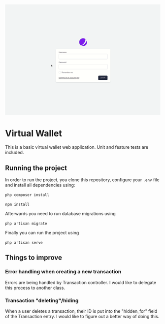 ![gif of project in action](https://github.com/JanisLeja96/VirtualWallet/blob/master/VirtualWallet.gif)

# Virtual Wallet

This is a basic virtual wallet web application. Unit and feature tests are included.
  
## Running the project

In order to run the project, you clone this repository, configure your `.env` file and install all dependencies using:

`php composer install`

`npm install`

Afterwards you need to run database migrations using  

`php artisan migrate`

Finally you can run the project using  

`php artisan serve` 

## Things to improve  

### Error handling when creating a new transaction  

Errors are being handled by Transaction controller. I would like to delegate this process to another class.

### Transaction "deleting"/hiding

When a user deletes a transaction, their ID is put into the "hidden_for" field of the Transaction entry.
I would like to figure out a better way of doing this.

